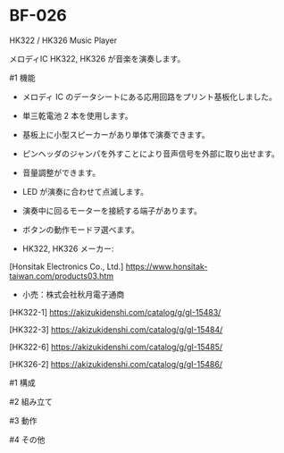 # BF-026
HK322 / HK326 Music Player

メロディIC HK322, HK326 が音楽を演奏します。

#1 機能

- メロディ IC のデータシートにある応用回路をプリント基板化しました。
- 単三乾電池 2 本を使用します。
- 基板上に小型スピーカーがあり単体で演奏できます。
- ピンヘッダのジャンパを外すことにより音声信号を外部に取り出せます。
- 音量調整ができます。
- LED が演奏に合わせて点滅します。
- 演奏中に回るモーターを接続する端子があります。
- ボタンの動作モードヲ選べます。




- HK322, HK326 メーカー:

[Honsitak Electronics Co., Ltd.] https://www.honsitak-taiwan.com/products03.htm

- 小売：株式会社秋月電子通商

[HK322-1] https://akizukidenshi.com/catalog/g/gI-15483/

[HK322-3] https://akizukidenshi.com/catalog/g/gI-15484/

[HK322-6] https://akizukidenshi.com/catalog/g/gI-15485/

[HK326-2] https://akizukidenshi.com/catalog/g/gI-15486/

#1 構成

#2 組み立て

#3 動作

#4 その他


